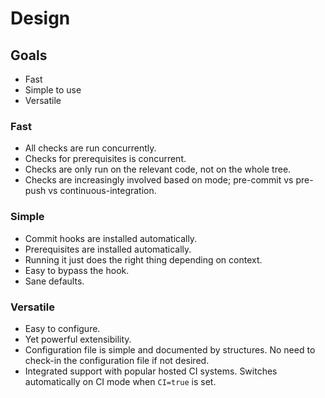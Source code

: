 Design
======

## Goals

  - Fast
  - Simple to use
  - Versatile


### Fast

  - All checks are run concurrently.
  - Checks for prerequisites is concurrent.
  - Checks are only run on the relevant code, not on the whole tree.
  - Checks are increasingly involved based on mode; pre-commit vs pre-push vs
    continuous-integration.


### Simple

  - Commit hooks are installed automatically.
  - Prerequisites are installed automatically.
  - Running it just does the right thing depending on context.
  - Easy to bypass the hook.
  - Sane defaults.


### Versatile

  - Easy to configure.
  - Yet powerful extensibility.
  - Configuration file is simple and documented by structures. No need to
    check-in the configuration file if not desired.
  - Integrated support with popular hosted CI systems. Switches automatically on
    CI mode when `CI=true` is set.

